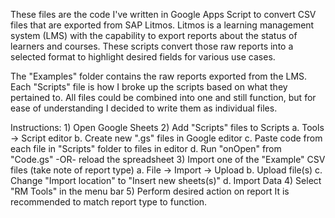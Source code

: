 These files are the code I've written in Google Apps Script to convert CSV files that are exported from SAP Litmos.  Litmos is a learning management system (LMS) with the capability to export reports about the status of learners and courses.  These scripts convert those raw reports into a selected format to highlight desired fields for various use cases.  

The "Examples" folder contains the raw reports exported from the LMS.  Each "Scripts" file is how I broke up the scripts based on what they pertained to. All files could be combined into one and still function, but for ease of understanding I decided to write them as individual files.

Instructions: 
	1) Open Google Sheets
	2) Add "Scripts" files to Scripts
		a. Tools -> Script editor
		b. Create new ".gs" files in Google editor
		c. Paste code from each file in "Scripts" folder to files in editor
		d. Run "onOpen" from "Code.gs" -OR- reload the spreadsheet
	3) Import one of the "Example" CSV files (take note of report type)
		a. File -> Import -> Upload
		b. Upload file(s)
		c. Change "Import location" to "Insert new sheets(s)"
		d. Import Data
	4) Select "RM Tools" in the menu bar
	5) Perform desired action on report
		 It is recommended to match report type to function.
